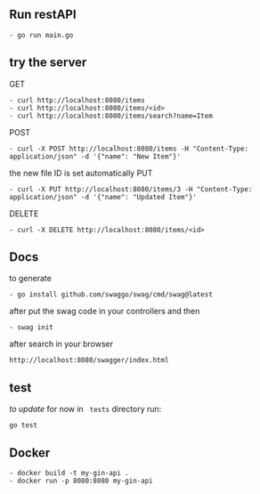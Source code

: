 ## Run restAPI
```
- go run main.go
```
## try the server
GET
```
- curl http://localhost:8080/items
- curl http://localhost:8080/items/<id>
- curl http://localhost:8080/items/search?name=Item
```
POST
```
- curl -X POST http://localhost:8080/items -H "Content-Type: application/json" -d '{"name": "New Item"}'
```
the new file ID is set automatically
PUT
```
- curl -X PUT http://localhost:8080/items/3 -H "Content-Type: application/json" -d '{"name": "Updated Item"}'
```
DELETE
```
- curl -X DELETE http://localhost:8080/items/<id>
```

## Docs
to generate
```
- go install github.com/swaggo/swag/cmd/swag@latest
```
after put the swag code in your controllers and then
```
- swag init
```

after search in your browser
```
http://localhost:8080/swagger/index.html
```

## test

_to update_
for now in ` tests` directory run:

```
go test
```

## Docker

```
- docker build -t my-gin-api .
- docker run -p 8080:8080 my-gin-api
```
